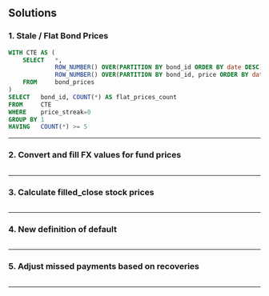 ## Solutions

### 1. Stale / Flat Bond Prices

```sql
WITH CTE AS (
	SELECT   *, 
			 ROW_NUMBER() OVER(PARTITION BY bond_id ORDER BY date DESC) -
			 ROW_NUMBER() OVER(PARTITION BY bond_id, price ORDER BY date DESC) as price_streak
	FROM     bond_prices
)
SELECT   bond_id, COUNT(*) AS flat_prices_count
FROM     CTE
WHERE    price_streak=0
GROUP BY 1
HAVING   COUNT(*) >= 5
```

---

### 2. Convert and fill FX values for fund prices


```sql


```

---

### 3. Calculate filled_close stock prices


```sql


```

---

### 4. New definition of default


```sql


```

---

### 5. Adjust missed payments based on recoveries


```sql


```

---